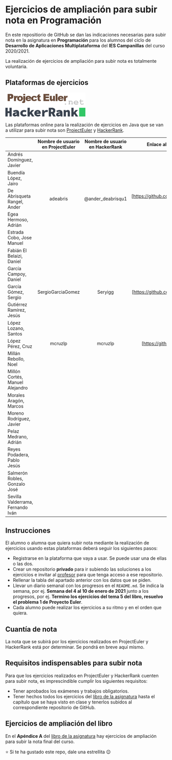 # Ejercicios de ampliación para subir nota en Programación

En este repositiorio de GitHub se dan las indicaciones necesarias para subir nota en la asignatura en **Programación** para los alumnos del ciclo de **Desarrollo de Aplicaciones Multiplataforma** del **IES Campanillas** del curso 2020/2021.

La realización de ejercicios de ampliación para subir nota es totalmente voluntaria.

## Plataformas de ejercicios

<img src="projecteuler.png">
<br>
<img src="hackerrank.png" width="250px">

Las plataformas online para la realización de ejercicios en Java que se van a utilizar para subir nota son [ProjectEuler](https://projecteuler.net/) y [HackerRank](https://www.hackerrank.com/).

|                                 | Nombre de usuario en ProjectEuler | Nombre de usuario en HackerRank | Enlace al repositorio de GitHub con los ejercicios |
| :------------------------------ | :------------------------------:  | :---------------------------:   | :-----------------------------------------------:  |
|  Andrés Domínguez, Javier       |                                   |                                 |                     []()                           |
|  Buendía López, Jairo           |                                   |                                 |                     []()                           |
|  De Abrisqueta Rangel, Ander    |             adeabris              |        @ander_deabrisqu1        |                     [https://github.com/AnderDeAbrisqueta/projectEulerHackerRank]()                           |
|  Egea Hermoso, Adrián           |                                   |                                 |                     []()                           |
|  Estrada Cobo, Jose Manuel      |                                   |                                 |                     []()                           |
|  Fabián El Belaizi, Daniel      |                                   |                                 |                     []()                           |
|  García Campoy, Daniel          |                                   |                                 |                     []()                           |
|  García Gómez, Sergio           |             SergioGarciaGomez     |            Seryigg              |                     [https://github.com/SergioGarciaGomez/ejercicios-ampliacion]()                           |
|  Gutiérrez Ramírez, Jesús       |                                   |                                 |                     []()                           |
|  López Lozano, Santos           |                                   |                                 |                     []()                           |
|  López Pérez, Cruz              |              mcruzlp              |             mcruzlp             |                     [https://github.com/mcruzlp/ejercicios_ampliacion.git]()                           |
|  Millán Rebollo, Noel           |                                   |                                 |                     []()                           |
|  Millón Cortés, Manuel Alejandro|                                   |                                 |                     []()                           |
|  Morales Aragón, Marcos         |                                   |                                 |                     []()                           |
|  Moreno Rodríguez, Javier       |                                   |                                 |                     []()                           |
|  Pelaz Medrano, Adrián          |                                   |                                 |                     []()                           |
|  Reyes Podadera, Pablo Jesús    |                                   |                                 |                     []()                           |
|  Salmerón Robles, Gonzalo José  |                                   |                                 |                     []()                           |
|  Sevilla Valderrama, Fernando Iván|                                   |                                 |                     []()                           |    Sicilia Pérez, Francisco Javier   |                                   |                                 |                     []()                           |

## Instrucciones

El alumno o alumna que quiera subir nota mediante la realización de ejercicios usando estas plataformas deberá seguir los siguientes pasos:

* Registrarse en la plataforma que vaya a usar. Se puede usar una de ellas o las dos.
* Crear un repositorio **privado** para ir subiendo las soluciones a los ejercicios e invitar al [profesor](https://github.com/LuisJoseSanchez) para que tenga acceso a ese repositorio.
* Rellenar la tabla del apartado anterior con los datos que se piden.
* Llevar un diario semanal con los progresos en el `README.md`. Se indica la semana, por ej. **Semana del 4 al 10 de enero de 2021** junto a los progresos, por ej. **Termino los ejercicios del tema 5 del libro, resuelvo el problema 1 de Proyecto Euler**.
* Cada alumno puede realizar los ejercicios a su ritmo y en el orden que quiera.

## Cuantía de nota

La nota que se subirá por los ejercicios realizados en ProjectEuler y HackerRank está por determinar. Se pondrá en breve aquí mismo.

## Requisitos indispensables para subir nota

Para que los ejercicios realizados en ProjectEuler y HackerRank cuenten para subir nota, es imprescindible cumplir los siguientes requisitos:

* Tener aprobados los exámenes y trabajos obligatorios.
* Tener hechos todos los ejercicios del [libro de la asignatura](https://leanpub.com/aprendejava/) hasta el capítulo que se haya visto en clase y tenerlos subidos al correspondiente repositorio de GitHub. 

## Ejercicios de ampliación del libro

En el **Apéndice A** del [libro de la asignatura](https://leanpub.com/aprendejava/) hay ejercicios de ampliación para subir la nota final del curso.

:star: Si te ha gustado este repo, dale una estrellita :wink:
